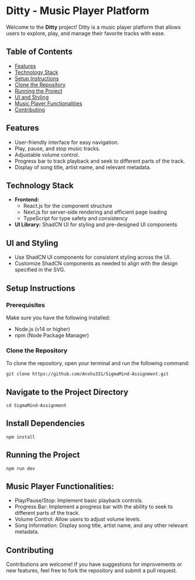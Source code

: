 # Ditty - Music Player Platform

Welcome to the **Ditty** project! Ditty is a music player platform that allows users to explore, play, and manage their favorite tracks with ease.

## Table of Contents
- [Features](#features)
- [Technology Stack](#technology-stack)
- [Setup Instructions](#setup-instructions)
- [Clone the Repository](#clone-the-repository)
- [Running the Project](#running-the-project)
- [UI and Styling](#ui-and-styling)
- [Music Player Functionalities](#music-player-functionalities)
- [Contributing](#contributing)


## Features
- User-friendly interface for easy navigation.
- Play, pause, and stop music tracks.
- Adjustable volume control.
- Progress bar to track playback and seek to different parts of the track.
- Display of song title, artist name, and relevant metadata.

## Technology Stack
- **Frontend:** 
  - React.js for the component structure
  - Next.js for server-side rendering and efficient page loading
  - TypeScript for type safety and consistency
- **UI Library:** ShadCN UI for styling and pre-designed UI components

## UI and Styling
- Use ShadCN UI components for consistent styling across the UI.
- Customize ShadCN components as needed to align with the design specified in the SVG.

## Setup Instructions

### Prerequisites
Make sure you have the following installed:
- Node.js (v14 or higher)
- npm (Node Package Manager)

### Clone the Repository
To clone the repository, open your terminal and run the following command:

```
git clone https://github.com/Anshu331/SigmaMind-Assignment.git
```


## Navigate to the Project Directory

```
cd SigmaMind-Assignment

```
## Install Dependencies

```
npm install

```
## Running the Project

```
npm run dev

```

## Music Player Functionalities: 

- Play/Pause/Stop: Implement basic playback controls.
- Progress Bar: Implement a progress bar with the ability to seek to different parts of the track.
- Volume Control: Allow users to adjust volume levels.
- Song Information: Display song title, artist name, and any other relevant metadata.

## Contributing
Contributions are welcome! If you have suggestions for improvements or new features, feel free to fork the repository and submit a pull request.





